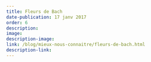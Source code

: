 ```yaml
---
title: Fleurs de Bach
date-publication: 17 janv 2017
order: 6
description: 
image:
description-image:
link: /blog/mieux-nous-connaitre/fleurs-de-bach.html
description-link: 
---
```


